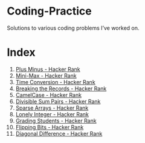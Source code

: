 # Coding-Practice

Solutions to various coding problems I’ve worked on.

# Index

1. [Plus Minus - Hacker Rank](https://github.com/leila-digh/Coding-Practice/tree/main/Plus%20Minus%20-%20Hacker%20Rank)
2. [Mini-Max - Hacker Rank](https://github.com/leila-digh/Coding-Practice/tree/main/Mini-Max%20Sum%20-%20Hacker%20Rank)
3. [Time Conversion - Hacker Rank](https://github.com/leila-digh/Coding-Practice/tree/main/Time%20Conversion%20-%20HackerRank)
4. [Breaking the Records - Hacker Rank](https://github.com/leila-digh/Coding-Practice/tree/main/Breaking%20the%20Records%20-%20Hacker%20Rank)
5. [CamelCase - Hacker Rank](https://github.com/leila-digh/Coding-Practice/tree/main/CamelCase%20-%20Hacker%20Rank)
6. [Divisible Sum Pairs - Hacker Rank](https://github.com/leila-digh/Coding-Practice/tree/main/Divisible%20Sum%20Pairs%20-%20Hacker%20Rank)
7. [Sparse Arrays - Hacker Rank](https://github.com/leila-digh/Coding-Practice/tree/main/Sparse%20Arrays%20-%20Hacker%20Rank)
8. [Lonely Integer - Hacker Rank](https://github.com/leila-digh/Coding-Practice/tree/main/Lonely%20Integer%20-%20HackerRank)
9. [Grading Students - Hacker Rank](https://github.com/leila-digh/Coding-Practice/tree/main/Grading%20Students%20-%20HackerRank)
10. [Flipping Bits - Hacker Rank]()
11. [Diagonal Difference - Hacker Rank](https://github.com/leila-digh/Coding-Practice/tree/main/Diagonal%20Difference%20-%20Hacker%20Rank)
